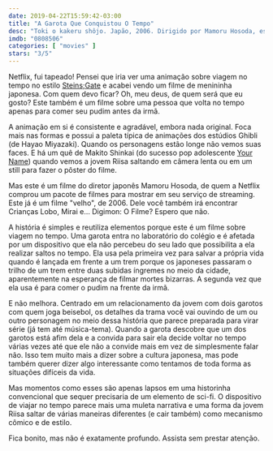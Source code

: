 ```yaml
---
date: 2019-04-22T15:59:42-03:00
title: "A Garota Que Conquistou O Tempo"
desc: "Toki o kakeru shôjo. Japão, 2006. Dirigido por Mamoru Hosoda, escrito por Satoko Okudera baseado no livro de Yasutaka Tsutsui. Com Riisa Naka, Takuya Ishida, Mitsutaka Itakura."
imdb: "0808506"
categories: [ "movies" ]
stars: "3/5"
---
```

Netflix, fui tapeado! Pensei que iria ver uma animação sobre viagem no tempo no estilo [Steins;Gate](/series/steins-gate) e acabei vendo um filme de menininha japonesa. Com quem devo ficar? Oh, meu deus, de quem será que eu gosto? Este também é um filme sobre uma pessoa que volta no tempo apenas para comer seu pudim antes da irmã.

A animação em si é consistente e agradável, embora nada original. Foca mais nas formas e possui a paleta típica de animações dos estúdios Ghibli (de Hayao Miyazaki). Quando os personagens estão longe não vemos suas faces. E há um quê de Makito Shinkai (do sucesso pop adolescente [Your Name](/your-name)) quando vemos a jovem Riisa saltando em câmera lenta ou em um still para fazer o pôster do filme.

Mas este é um filme do diretor japonês Mamoru Hosoda, de quem a Netflix comprou um pacote de filmes para mostrar em seu serviço de streaming. Este já é um filme "velho", de 2006. Dele você também irá encontrar Crianças Lobo, Mirai e... Digimon: O Filme? Espero que não.

A história é simples e reutiliza elementos porque este é um filme sobre viagem no tempo. Uma garota entra no laboratório do colégio e é afetada por um dispositivo que ela não percebeu do seu lado que possibilita a ela realizar saltos no tempo. Ela usa pela primeira vez para salvar a própria vida quando é lançada em frente a um trem porque os japoneses passaram o trilho de um trem entre duas subidas íngremes no meio da cidade, aparentemente na esperança de filmar mortes bizarras. A segunda vez que ela usa é para comer o pudim na frente da irmã.

E não melhora. Centrado em um relacionamento da jovem com dois garotos com quem joga beisebol, os detalhes da trama você vai ouvindo de um ou outro personagem no meio dessa história que parece preparada para virar série (já tem até música-tema). Quando a garota descobre que um dos garotos está afim dela e a convida para sair ela decide voltar no tempo várias vezes até que ele não a convide mais em vez de simplesmente falar não. Isso tem muito mais a dizer sobre a cultura japonesa, mas pode também querer dizer algo interessante como tentamos de toda forma as situações difíceis da vida.

Mas momentos como esses são apenas lapsos em uma historinha convencional que sequer precisaria de um elemento de sci-fi. O dispositivo de viajar no tempo parece mais uma muleta narrativa e uma forma da jovem Riisa saltar de várias maneiras diferentes (e cair também) como mecanismo cômico e de estilo.

Fica bonito, mas não é exatamente profundo. Assista sem prestar atenção.
